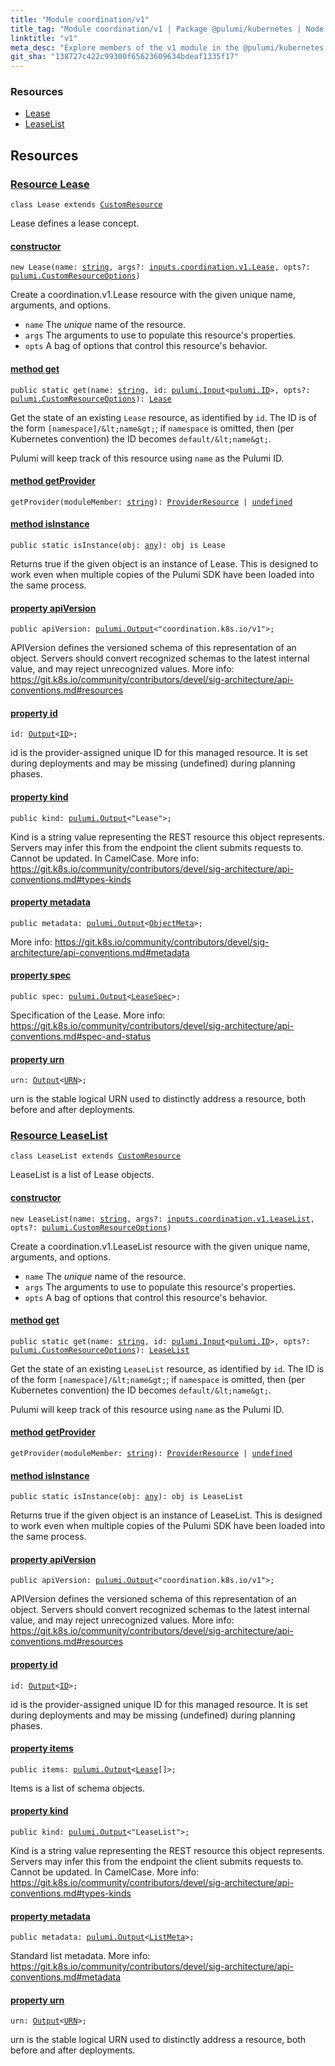 ```yaml
---
title: "Module coordination/v1"
title_tag: "Module coordination/v1 | Package @pulumi/kubernetes | Node.js SDK"
linktitle: "v1"
meta_desc: "Explore members of the v1 module in the @pulumi/kubernetes package."
git_sha: "138727c422c99300f65623609634bdeaf1335f17"
---
```


<!-- WARNING: this page was generated by a tool. Do not edit it by hand. -->
<!-- To change it, please see https://github.com/pulumi/docs/tree/master/tools/tscdocgen. -->




<h3>Resources</h3>
<ul class="api">
    <li><a href="#Lease"><span class="symbol resource"></span>Lease</a></li>
    <li><a href="#LeaseList"><span class="symbol resource"></span>LeaseList</a></li>
</ul>




<h2 id="resources">Resources</h2>
<h3 class="pdoc-module-header" id="Lease" data-link-title="Lease">
    <a href="https://github.com/pulumi/pulumi-kubernetes/blob/{{< param git_sha >}}/sdk/nodejs/coordination/v1/Lease.ts#L13">
        Resource <strong>Lease</strong>
    </a>
</h3>

<pre class="highlight"><code><span class='kr'>class</span> <span class='nx'>Lease</span> <span class='kr'>extends</span> <a href='/docs/reference/pkg/nodejs/pulumi/pulumi/#CustomResource'>CustomResource</a></code></pre>

Lease defines a lease concept.

<h4 class="pdoc-member-header" id="Lease-constructor">
<a class="pdoc-child-name" href="https://github.com/pulumi/pulumi-kubernetes/blob/{{< param git_sha >}}/sdk/nodejs/coordination/v1/Lease.ts#L70"> <b>constructor</b></a>
</h4>


<pre class="highlight"><code><span class='kd'></span><span class='kd'>new</span> Lease(name: <span class='kd'><a href='https://developer.mozilla.org/en-US/docs/Web/JavaScript/Reference/Global_Objects/String'>string</a></span>, args?: <a href='/docs/reference/pkg/nodejs/pulumi/kubernetes/types/input/#Lease'>inputs.coordination.v1.Lease</a>, opts?: <a href='/docs/reference/pkg/nodejs/pulumi/pulumi/#CustomResourceOptions'>pulumi.CustomResourceOptions</a>)</code></pre>


Create a coordination.v1.Lease resource with the given unique name, arguments, and options.

* `name` The _unique_ name of the resource.
* `args` The arguments to use to populate this resource&#39;s properties.
* `opts` A bag of options that control this resource&#39;s behavior.

<h4 class="pdoc-member-header" id="Lease-get">
<a class="pdoc-child-name" href="https://github.com/pulumi/pulumi-kubernetes/blob/{{< param git_sha >}}/sdk/nodejs/coordination/v1/Lease.ts#L53">method <b>get</b></a>
</h4>


<pre class="highlight"><code><span class='kd'>public static </span>get(name: <span class='kd'><a href='https://developer.mozilla.org/en-US/docs/Web/JavaScript/Reference/Global_Objects/String'>string</a></span>, id: <a href='/docs/reference/pkg/nodejs/pulumi/pulumi/#Input'>pulumi.Input</a>&lt;<a href='/docs/reference/pkg/nodejs/pulumi/pulumi/#ID'>pulumi.ID</a>&gt;, opts?: <a href='/docs/reference/pkg/nodejs/pulumi/pulumi/#CustomResourceOptions'>pulumi.CustomResourceOptions</a>): <a href='#Lease'>Lease</a></code></pre>


Get the state of an existing `Lease` resource, as identified by `id`.
The ID is of the form `[namespace]/&lt;name&gt;`; if `namespace` is omitted, then (per
Kubernetes convention) the ID becomes `default/&lt;name&gt;`.

Pulumi will keep track of this resource using `name` as the Pulumi ID.

<h4 class="pdoc-member-header" id="Lease-getProvider">
<a class="pdoc-child-name" href="https://github.com/pulumi/pulumi-kubernetes/blob/{{< param git_sha >}}/sdk/nodejs/coordination/v1/Lease.ts#L13">method <b>getProvider</b></a>
</h4>


<pre class="highlight"><code><span class='kd'></span>getProvider(moduleMember: <span class='kd'><a href='https://developer.mozilla.org/en-US/docs/Web/JavaScript/Reference/Global_Objects/String'>string</a></span>): <a href='/docs/reference/pkg/nodejs/pulumi/pulumi/#ProviderResource'>ProviderResource</a> | <span class='kd'><a href='https://developer.mozilla.org/en-US/docs/Web/JavaScript/Reference/Global_Objects/undefined'>undefined</a></span></code></pre>

<h4 class="pdoc-member-header" id="Lease-isInstance">
<a class="pdoc-child-name" href="https://github.com/pulumi/pulumi-kubernetes/blob/{{< param git_sha >}}/sdk/nodejs/coordination/v1/Lease.ts#L64">method <b>isInstance</b></a>
</h4>


<pre class="highlight"><code><span class='kd'>public static </span>isInstance(obj: <span class='kd'><a href='https://www.typescriptlang.org/docs/handbook/basic-types.html#any'>any</a></span>): obj is Lease</code></pre>


Returns true if the given object is an instance of Lease.  This is designed to work even
when multiple copies of the Pulumi SDK have been loaded into the same process.

<h4 class="pdoc-member-header" id="Lease-apiVersion">
<a class="pdoc-child-name" href="https://github.com/pulumi/pulumi-kubernetes/blob/{{< param git_sha >}}/sdk/nodejs/coordination/v1/Lease.ts#L20">property <b>apiVersion</b></a>
</h4>

<pre class="highlight"><code><span class='kd'>public </span>apiVersion: <a href='/docs/reference/pkg/nodejs/pulumi/pulumi/#Output'>pulumi.Output</a>&lt;<span class='s2'>"coordination.k8s.io/v1"</span>&gt;;</code></pre>

APIVersion defines the versioned schema of this representation of an object. Servers should
convert recognized schemas to the latest internal value, and may reject unrecognized
values. More info:
https://git.k8s.io/community/contributors/devel/sig-architecture/api-conventions.md#resources

<h4 class="pdoc-member-header" id="Lease-id">
<a class="pdoc-child-name" href="https://github.com/pulumi/pulumi-kubernetes/blob/{{< param git_sha >}}/sdk/nodejs/coordination/v1/Lease.ts#L13">property <b>id</b></a>
</h4>

<pre class="highlight"><code><span class='kd'></span>id: <a href='/docs/reference/pkg/nodejs/pulumi/pulumi/#Output'>Output</a>&lt;<a href='/docs/reference/pkg/nodejs/pulumi/pulumi/#ID'>ID</a>&gt;;</code></pre>

id is the provider-assigned unique ID for this managed resource.  It is set during
deployments and may be missing (undefined) during planning phases.

<h4 class="pdoc-member-header" id="Lease-kind">
<a class="pdoc-child-name" href="https://github.com/pulumi/pulumi-kubernetes/blob/{{< param git_sha >}}/sdk/nodejs/coordination/v1/Lease.ts#L28">property <b>kind</b></a>
</h4>

<pre class="highlight"><code><span class='kd'>public </span>kind: <a href='/docs/reference/pkg/nodejs/pulumi/pulumi/#Output'>pulumi.Output</a>&lt;<span class='s2'>"Lease"</span>&gt;;</code></pre>

Kind is a string value representing the REST resource this object represents. Servers may
infer this from the endpoint the client submits requests to. Cannot be updated. In
CamelCase. More info:
https://git.k8s.io/community/contributors/devel/sig-architecture/api-conventions.md#types-kinds

<h4 class="pdoc-member-header" id="Lease-metadata">
<a class="pdoc-child-name" href="https://github.com/pulumi/pulumi-kubernetes/blob/{{< param git_sha >}}/sdk/nodejs/coordination/v1/Lease.ts#L34">property <b>metadata</b></a>
</h4>

<pre class="highlight"><code><span class='kd'>public </span>metadata: <a href='/docs/reference/pkg/nodejs/pulumi/pulumi/#Output'>pulumi.Output</a>&lt;<a href='/docs/reference/pkg/nodejs/pulumi/kubernetes/types/output/#ObjectMeta'>ObjectMeta</a>&gt;;</code></pre>

More info:
https://git.k8s.io/community/contributors/devel/sig-architecture/api-conventions.md#metadata

<h4 class="pdoc-member-header" id="Lease-spec">
<a class="pdoc-child-name" href="https://github.com/pulumi/pulumi-kubernetes/blob/{{< param git_sha >}}/sdk/nodejs/coordination/v1/Lease.ts#L40">property <b>spec</b></a>
</h4>

<pre class="highlight"><code><span class='kd'>public </span>spec: <a href='/docs/reference/pkg/nodejs/pulumi/pulumi/#Output'>pulumi.Output</a>&lt;<a href='/docs/reference/pkg/nodejs/pulumi/kubernetes/types/output/#LeaseSpec'>LeaseSpec</a>&gt;;</code></pre>

Specification of the Lease. More info:
https://git.k8s.io/community/contributors/devel/sig-architecture/api-conventions.md#spec-and-status

<h4 class="pdoc-member-header" id="Lease-urn">
<a class="pdoc-child-name" href="https://github.com/pulumi/pulumi-kubernetes/blob/{{< param git_sha >}}/sdk/nodejs/coordination/v1/Lease.ts#L13">property <b>urn</b></a>
</h4>

<pre class="highlight"><code><span class='kd'></span>urn: <a href='/docs/reference/pkg/nodejs/pulumi/pulumi/#Output'>Output</a>&lt;<a href='/docs/reference/pkg/nodejs/pulumi/pulumi/#URN'>URN</a>&gt;;</code></pre>

urn is the stable logical URN used to distinctly address a resource, both before and after
deployments.

<h3 class="pdoc-module-header" id="LeaseList" data-link-title="LeaseList">
    <a href="https://github.com/pulumi/pulumi-kubernetes/blob/{{< param git_sha >}}/sdk/nodejs/coordination/v1/LeaseList.ts#L13">
        Resource <strong>LeaseList</strong>
    </a>
</h3>

<pre class="highlight"><code><span class='kr'>class</span> <span class='nx'>LeaseList</span> <span class='kr'>extends</span> <a href='/docs/reference/pkg/nodejs/pulumi/pulumi/#CustomResource'>CustomResource</a></code></pre>

LeaseList is a list of Lease objects.

<h4 class="pdoc-member-header" id="LeaseList-constructor">
<a class="pdoc-child-name" href="https://github.com/pulumi/pulumi-kubernetes/blob/{{< param git_sha >}}/sdk/nodejs/coordination/v1/LeaseList.ts#L69"> <b>constructor</b></a>
</h4>


<pre class="highlight"><code><span class='kd'></span><span class='kd'>new</span> LeaseList(name: <span class='kd'><a href='https://developer.mozilla.org/en-US/docs/Web/JavaScript/Reference/Global_Objects/String'>string</a></span>, args?: <a href='/docs/reference/pkg/nodejs/pulumi/kubernetes/types/input/#LeaseList'>inputs.coordination.v1.LeaseList</a>, opts?: <a href='/docs/reference/pkg/nodejs/pulumi/pulumi/#CustomResourceOptions'>pulumi.CustomResourceOptions</a>)</code></pre>


Create a coordination.v1.LeaseList resource with the given unique name, arguments, and options.

* `name` The _unique_ name of the resource.
* `args` The arguments to use to populate this resource&#39;s properties.
* `opts` A bag of options that control this resource&#39;s behavior.

<h4 class="pdoc-member-header" id="LeaseList-get">
<a class="pdoc-child-name" href="https://github.com/pulumi/pulumi-kubernetes/blob/{{< param git_sha >}}/sdk/nodejs/coordination/v1/LeaseList.ts#L52">method <b>get</b></a>
</h4>


<pre class="highlight"><code><span class='kd'>public static </span>get(name: <span class='kd'><a href='https://developer.mozilla.org/en-US/docs/Web/JavaScript/Reference/Global_Objects/String'>string</a></span>, id: <a href='/docs/reference/pkg/nodejs/pulumi/pulumi/#Input'>pulumi.Input</a>&lt;<a href='/docs/reference/pkg/nodejs/pulumi/pulumi/#ID'>pulumi.ID</a>&gt;, opts?: <a href='/docs/reference/pkg/nodejs/pulumi/pulumi/#CustomResourceOptions'>pulumi.CustomResourceOptions</a>): <a href='#LeaseList'>LeaseList</a></code></pre>


Get the state of an existing `LeaseList` resource, as identified by `id`.
The ID is of the form `[namespace]/&lt;name&gt;`; if `namespace` is omitted, then (per
Kubernetes convention) the ID becomes `default/&lt;name&gt;`.

Pulumi will keep track of this resource using `name` as the Pulumi ID.

<h4 class="pdoc-member-header" id="LeaseList-getProvider">
<a class="pdoc-child-name" href="https://github.com/pulumi/pulumi-kubernetes/blob/{{< param git_sha >}}/sdk/nodejs/coordination/v1/LeaseList.ts#L13">method <b>getProvider</b></a>
</h4>


<pre class="highlight"><code><span class='kd'></span>getProvider(moduleMember: <span class='kd'><a href='https://developer.mozilla.org/en-US/docs/Web/JavaScript/Reference/Global_Objects/String'>string</a></span>): <a href='/docs/reference/pkg/nodejs/pulumi/pulumi/#ProviderResource'>ProviderResource</a> | <span class='kd'><a href='https://developer.mozilla.org/en-US/docs/Web/JavaScript/Reference/Global_Objects/undefined'>undefined</a></span></code></pre>

<h4 class="pdoc-member-header" id="LeaseList-isInstance">
<a class="pdoc-child-name" href="https://github.com/pulumi/pulumi-kubernetes/blob/{{< param git_sha >}}/sdk/nodejs/coordination/v1/LeaseList.ts#L63">method <b>isInstance</b></a>
</h4>


<pre class="highlight"><code><span class='kd'>public static </span>isInstance(obj: <span class='kd'><a href='https://www.typescriptlang.org/docs/handbook/basic-types.html#any'>any</a></span>): obj is LeaseList</code></pre>


Returns true if the given object is an instance of LeaseList.  This is designed to work even
when multiple copies of the Pulumi SDK have been loaded into the same process.

<h4 class="pdoc-member-header" id="LeaseList-apiVersion">
<a class="pdoc-child-name" href="https://github.com/pulumi/pulumi-kubernetes/blob/{{< param git_sha >}}/sdk/nodejs/coordination/v1/LeaseList.ts#L20">property <b>apiVersion</b></a>
</h4>

<pre class="highlight"><code><span class='kd'>public </span>apiVersion: <a href='/docs/reference/pkg/nodejs/pulumi/pulumi/#Output'>pulumi.Output</a>&lt;<span class='s2'>"coordination.k8s.io/v1"</span>&gt;;</code></pre>

APIVersion defines the versioned schema of this representation of an object. Servers should
convert recognized schemas to the latest internal value, and may reject unrecognized
values. More info:
https://git.k8s.io/community/contributors/devel/sig-architecture/api-conventions.md#resources

<h4 class="pdoc-member-header" id="LeaseList-id">
<a class="pdoc-child-name" href="https://github.com/pulumi/pulumi-kubernetes/blob/{{< param git_sha >}}/sdk/nodejs/coordination/v1/LeaseList.ts#L13">property <b>id</b></a>
</h4>

<pre class="highlight"><code><span class='kd'></span>id: <a href='/docs/reference/pkg/nodejs/pulumi/pulumi/#Output'>Output</a>&lt;<a href='/docs/reference/pkg/nodejs/pulumi/pulumi/#ID'>ID</a>&gt;;</code></pre>

id is the provider-assigned unique ID for this managed resource.  It is set during
deployments and may be missing (undefined) during planning phases.

<h4 class="pdoc-member-header" id="LeaseList-items">
<a class="pdoc-child-name" href="https://github.com/pulumi/pulumi-kubernetes/blob/{{< param git_sha >}}/sdk/nodejs/coordination/v1/LeaseList.ts#L25">property <b>items</b></a>
</h4>

<pre class="highlight"><code><span class='kd'>public </span>items: <a href='/docs/reference/pkg/nodejs/pulumi/pulumi/#Output'>pulumi.Output</a>&lt;<a href='/docs/reference/pkg/nodejs/pulumi/kubernetes/types/output/#Lease'>Lease</a>[]&gt;;</code></pre>

Items is a list of schema objects.

<h4 class="pdoc-member-header" id="LeaseList-kind">
<a class="pdoc-child-name" href="https://github.com/pulumi/pulumi-kubernetes/blob/{{< param git_sha >}}/sdk/nodejs/coordination/v1/LeaseList.ts#L33">property <b>kind</b></a>
</h4>

<pre class="highlight"><code><span class='kd'>public </span>kind: <a href='/docs/reference/pkg/nodejs/pulumi/pulumi/#Output'>pulumi.Output</a>&lt;<span class='s2'>"LeaseList"</span>&gt;;</code></pre>

Kind is a string value representing the REST resource this object represents. Servers may
infer this from the endpoint the client submits requests to. Cannot be updated. In
CamelCase. More info:
https://git.k8s.io/community/contributors/devel/sig-architecture/api-conventions.md#types-kinds

<h4 class="pdoc-member-header" id="LeaseList-metadata">
<a class="pdoc-child-name" href="https://github.com/pulumi/pulumi-kubernetes/blob/{{< param git_sha >}}/sdk/nodejs/coordination/v1/LeaseList.ts#L39">property <b>metadata</b></a>
</h4>

<pre class="highlight"><code><span class='kd'>public </span>metadata: <a href='/docs/reference/pkg/nodejs/pulumi/pulumi/#Output'>pulumi.Output</a>&lt;<a href='/docs/reference/pkg/nodejs/pulumi/kubernetes/types/output/#ListMeta'>ListMeta</a>&gt;;</code></pre>

Standard list metadata. More info:
https://git.k8s.io/community/contributors/devel/sig-architecture/api-conventions.md#metadata

<h4 class="pdoc-member-header" id="LeaseList-urn">
<a class="pdoc-child-name" href="https://github.com/pulumi/pulumi-kubernetes/blob/{{< param git_sha >}}/sdk/nodejs/coordination/v1/LeaseList.ts#L13">property <b>urn</b></a>
</h4>

<pre class="highlight"><code><span class='kd'></span>urn: <a href='/docs/reference/pkg/nodejs/pulumi/pulumi/#Output'>Output</a>&lt;<a href='/docs/reference/pkg/nodejs/pulumi/pulumi/#URN'>URN</a>&gt;;</code></pre>

urn is the stable logical URN used to distinctly address a resource, both before and after
deployments.




